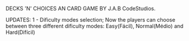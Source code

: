 DECKS 'N' CHOICES
AN CARD GAME BY J.A.B CodeStudios.

UPDATES: 
1 - Dificulty modes selection;
Now the players can choose between three different dificulty modes: Easy(Fácil), Normal(Médio) and Hard(Difícil)
